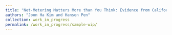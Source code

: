 ```yaml
---
title: "Net-Metering Matters More than You Think: Evidence from California"
authors: "Joon Ha Kim and Hansen Pen"
collection: work_in_progress
permalink: /work_in_progress/sample-wip/
---
```

